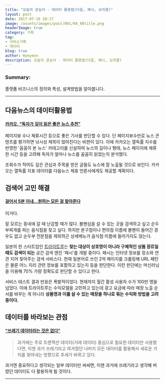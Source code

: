 ```yaml
---
title: "오늘의 관심사 - 데이터 활용법(다음, 패시, 오라클)"
layout: post
date: 2017-07-16 18:17
image: /assets/images/post/001/04_00title.png
headerImage: true
category: 기획
tag:
- 서비스기획
- 데이터
blog: true
author: Hyeyeon
description: 오늘의 관심사 - 데이터 활용법(다음, 패시, 오라클)
---
```


### Summary:

플랫폼 비즈니스의 정의와 특성, 설계방법을 알아봅니다.

---

## 다음뉴스의 데이터활용법

#### [카카오, “독자가 깊이 읽은 좋은 뉴스 추천”](http://www.bloter.net/archives/285101)

페이지뷰 수나 체류시간 등으로 좋은 기사를 판단할 수 있다. 단 페이지뷰수만로 뉴스 콘텐츠를 평가하면 낚시성 제목이 많아진다는 비판이 있다. 이에 카카오는 열독률 지수를 반영한 '꼼꼼히 본 뉴스' 카테고리를 신설하여 뉴스의 길이나 형태, 뉴스 페이지에 체류한 시간 등을 고려해 독자가 얼마나 뉴스를 꼼꼼히 읽었는지 분석했다.

조회수가 적어도 깊은 관심과 주목을 받은 글들도 뉴스에 잘 노출될 것으로 보인다. 카카오는 열독률 지표 데이터를 다음뉴스 제휴 언론사에게도 제공할 계획이다.

## 검색어 고민 해결

#### [걸어서 5분 이내…원하는 모든 걸 찾아준다](http://www.venturesquare.net/751098)

이거다.

잘 모르는 동네에 갈 때 난감할 때가 많다. 볼펜심을 살 수 있는 곳을 검색하고 싶고 순두부찌개를 파는 음식점을 찾고 싶다. 하지만 문구점이나 편의점 이름에 볼펜이 들어간 경우도 없고 순두부 전문점을 제외하곤 상세메뉴가 음식점 이름에 들어가지도 않는다.

일본의 한 스타트업인 [트라이트루](http://www.tritrue.com)는 **찾는 대상이 상호명이 아니라 구체적인 상품 장르일 때도 검색이 되는** 공간 검색 엔진 '패시'를 개발 중이다. 패시는 인터넷 정보를 장소와 연관 지어 찾아주는 검색 서비스다. 현재 일본어로 쓰인 2억 페이지를 크롤링해 URL 패턴은 물론 어느 지리 관련 정보를 포함하고 있는지 등을 판단한다. 이런 판단에는 머신러닝을 이용해 70% 가량 정확도로 판단할 수 있다고 한다.

서비스 테스트 결과 반응은 폭발적이었다. 현재까지 월간 활성 사용자 수가 100만 명을 넘었다. 이에 트라이트루는 수익모델을 고민하고 있는데 광고 요금에 따라 매장 노출 순서를 바꾸는 게 아니라 **상품명과 이를 살 수 있는 매장을 하나로 묶는 수익화 방법을 고려 중이다.**

## 데이터를 바라보는 관점

#### [“쓰레기 데이터라는 것은 없다”](http://www.zdnet.co.kr/news/news_view.asp?artice_id=20170712115928)

> 과거에는 주로 트랜잭션 데이터(거래 데이터) 중심으로 필요한 데이터만 사용했다면, 이젠 과거 쓰레기라고 여겨졌던 나머지 모든 데이터를 활용해서 새로운 가치를 찾아내는 방향으로 추세가 바뀌고 있다.

과거엔 중요하다고 생각되는 일부 데이터만 써싸면, 이젠 과거에 쓰레기라고 생각해 버렸던 데이터도 다 활용하게 될 것이다.

---
